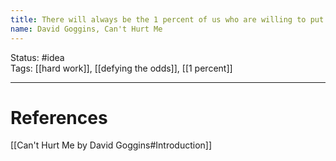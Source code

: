 ```yaml
---
title: There will always be the 1 percent of us who are willing to put in the work to defy the odds
name: David Goggins, Can't Hurt Me
---
```


Status: #idea  
Tags: [[hard work]], [[defying the odds]], [[1 percent]]

---
# References
[[Can't Hurt Me by David Goggins#Introduction]]